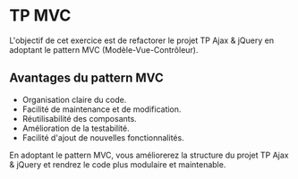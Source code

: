 # TP MVC

L'objectif de cet exercice est de refactorer le projet TP Ajax & jQuery en adoptant le pattern MVC (Modèle-Vue-Contrôleur).

## Avantages du pattern MVC

- Organisation claire du code.
- Facilité de maintenance et de modification.
- Réutilisabilité des composants.
- Amélioration de la testabilité.
- Facilité d'ajout de nouvelles fonctionnalités.

En adoptant le pattern MVC, vous améliorerez la structure du projet TP Ajax & jQuery et rendrez le code plus modulaire et maintenable.